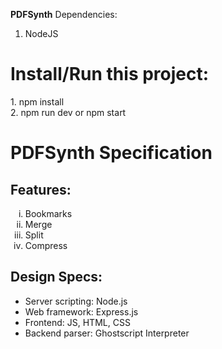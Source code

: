 <strong>PDFSynth</strong>
Dependencies:
1. NodeJS


<h1>Install/Run this project:</h1>
1. npm install<br>
2. npm run dev or npm start

<h1>PDFSynth Specification</h1>

<h2>Features:</h2>

<ol type="i">
<li> Bookmarks </li>
<li> Merge </li>
<li> Split </li>
<li> Compress </li>

</ol>

<h2>Design Specs:</h2>

<ul>
<li>Server scripting: Node.js</li>
<li>Web framework: Express.js</li>
<li>Frontend: JS, HTML, CSS</li>
<li>Backend parser: Ghostscript Interpreter</li>
</ul>

